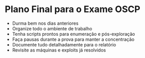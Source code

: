 # Plano Final para o Exame OSCP

- Durma bem nos dias anteriores
- Organize todo o ambiente de trabalho
- Tenha scripts prontos para enumeração e pós-exploração
- Faça pausas durante a prova para manter a concentração
- Documente tudo detalhadamente para o relatório
- Revisite as máquinas e exploits já resolvidos
